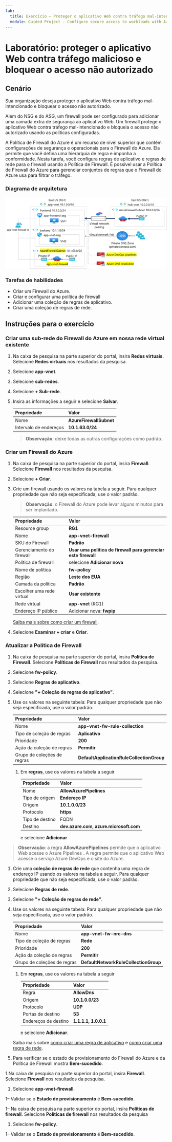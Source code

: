 ```yaml
---
lab:
  title: Exercício – Proteger o aplicativo Web contra tráfego mal-intencionado e bloquear o acesso não autorizado
  module: Guided Project - Configure secure access to workloads with Azure virtual networking services
---
```


# Laboratório: proteger o aplicativo Web contra tráfego malicioso e bloquear o acesso não autorizado


## Cenário
Sua organização deseja proteger o aplicativo Web contra tráfego mal-intencionado e bloquear o acesso não autorizado.

Além do NSG e do ASG, um firewall pode ser configurado para adicionar uma camada extra de segurança ao aplicativo Web. Um firewall protege o aplicativo Web contra tráfego mal-intencionado e bloqueia o acesso não autorizado usando as políticas configuradas.

A Política de Firewall do Azure é um recurso de nível superior que contém configurações de segurança e operacionais para o Firewall do Azure. Ela permite que você defina uma hierarquia de regra e imponha a conformidade. Nesta tarefa, você configura regras de aplicativo e regras de rede para o firewall usando a Política de Firewall. É possível usar a Política de Firewall do Azure para gerenciar conjuntos de regras que o Firewall do Azure usa para filtrar o tráfego. 

### Diagrama de arquitetura

![Diagrama que mostra uma rede virtual com um firewall e uma tabela de rotas.](../Media/task-3.png)

### Tarefas de habilidades
- Criar um Firewall do Azure.
- Criar e configurar uma política de firewall
- Adicionar uma coleção de regras de aplicativo.
- Criar uma coleção de regras de rede.
  
## Instruções para o exercício

### Criar uma sub-rede do Firewall do Azure em nossa rede virtual existente

1. Na caixa de pesquisa na parte superior do portal, insira **Redes virtuais**. Selecione **Redes virtuais** nos resultados da pesquisa.

1. Selecione **app-vnet**.

1. Selecione **sub-redes**.

1. Selecione **+ Sub-rede**.

1. Insira as informações a seguir e selecione **Salvar**.

    | Propriedade | Valor    |
    |:---------|:---------|
    |Nome      | **AzureFirewallSubnet**|
    |Intervalo de endereços| **10.1.63.0/24**|

    > **Observação**: deixe todas as outras configurações como padrão.
    

### Criar um Firewall do Azure

1. Na caixa de pesquisa na parte superior do portal, insira **Firewall**. Selecione **Firewall** nos resultados da pesquisa.

1. Selecione **+ Criar**.

1.  Crie um firewall usando os valores na tabela a seguir. Para qualquer propriedade que não seja especificada, use o valor padrão.
    >**Observação**: o Firewall do Azure pode levar alguns minutos para ser implantado.

    | Propriedade | Valor    |
    |:---------|:---------|
    |Resource group   | **RG1**  |
    |Nome      | **app-vnet-firewall**|
    |SKU do Firewall | **Padrão**|
    |Gerenciamento do firewall | **Usar uma política de firewall para gerenciar este firewall**|
    |Política de firewall| selecione **Adicionar nova**| 
    |Nome de política| **fw-policy**|
    |Região| **Leste dos EUA**|
    |Camada da política| **Padrão**|
    |Escolher uma rede virtual | **Usar existente**|
    |Rede virtual | **app-vnet** (RG1)|
    |Endereço IP público | Adicionar nova: **fwpip**|

    [Saiba mais sobre como criar um firewall](https://docs.microsoft.com/azure/firewall/tutorial-firewall-deploy-portal).

1. Selecione **Examinar + criar** e **Criar**.

### Atualizar a Política de Firewall

1. Na caixa de pesquisa na parte superior do portal, insira **Política de Firewall**. Selecione **Políticas de Firewall** nos resultados da pesquisa.

1. Selecione **fw-policy**.

1. Selecione **Regras de aplicativo**.

1. Selecione **"+ Coleção de regras de aplicativo"**.

1. Use os valores na seguinte tabela: Para qualquer propriedade que não seja especificada, use o valor padrão.

    |Propriedade|  Valor |
    |:---------|:---------|
    |Nome   |**app-vnet-fw-rule-collection**|
    |Tipo de coleção de regras| **Aplicativo**|
    |Prioridade|  **200**|
    |Ação da coleção de regras|**Permitir**|
    |Grupo de coleções de regras| **DefaultApplicationRuleCollectionGroup**|

    1. Em **regras**, use os valores na tabela a seguir

        |Propriedade|  Valor |
        |:---------|:---------|
        |Nome   |**AllowAzurePipelines**|
        |Tipo de origem|**Endereço IP**|
        |Origem|**10.1.0.0/23**|
        |Protocolo|**https** |
        |Tipo de destino|FQDN|
        |Destino|**dev.azure.com, azure.microsoft.com**|

        e selecione **Adicionar**

> **Observação**: a regra **AllowAzurePipelines** permite que o aplicativo Web acesse o Azure Pipelines . A regra permite que o aplicativo Web acesse o serviço Azure DevOps e o site do Azure.

1.  Crie uma **coleção de regras de rede** que contenha uma regra de endereço IP usando os valores na tabela a seguir. Para qualquer propriedade que não seja especificada, use o valor padrão.

1. Selecione **Regras de rede**.

1. Selecione **"+ Coleção de regras de rede"**.

1. Use os valores na seguinte tabela: Para qualquer propriedade que não seja especificada, use o valor padrão.

    |Propriedade|  Valor|
    |:---------|:---------|
    |Nome|  **app-vnet-fw-nrc-dns**|
    |Tipo de coleção de regras| **Rede**|
    |Prioridade|  **200**|
    |Ação da coleção de regras|**Permitir**|
    |Grupo de coleções de regras| **DefaultNetworkRuleCollectionGroup**|

    1. Em **regras**, use os valores na tabela a seguir

        |Propriedade|  Valor|
        |:---------|:---------|
        |Regra | **AllowDns**|
        |Origem|    **10.1.0.0/23**|
        |Protocolo|  **UDP**|
        |Portas de destino| **53**|
        |Endereços de destino| **1.1.1.1, 1.0.0.1**|

        e selecione **Adicionar**.


    Saiba mais sobre [como criar uma regra de aplicativo](https://docs.microsoft.com/azure/firewall/tutorial-firewall-deploy-portal#configure-an-application-rule) e [como criar uma regra de rede](https://docs.microsoft.com/azure/firewall/tutorial-firewall-deploy-portal#configure-a-network-rule).

1. Para verificar se o estado de provisionamento do Firewall do Azure e da Política de Firewall mostra **Bem-sucedido**.

1.Na caixa de pesquisa na parte superior do portal, insira **Firewall**. Selecione **Firewall** nos resultados da pesquisa.

1. Selecione **app-vnet-firewall**.

1– Validar se o **Estado de provisionamento** é **Bem-sucedido**.

1– Na caixa de pesquisa na parte superior do portal, insira **Políticas de firewall**. Selecione **Políticas de firewall** nos resultados da pesquisa

1. Selecione **fw-policy**.

1– Validar se o **Estado de provisionamento** é **Bem-sucedido**.

